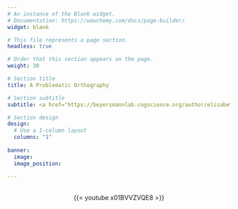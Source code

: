 ```yaml
---
# An instance of the Blank widget.
# Documentation: https://wowchemy.com/docs/page-builder/
widget: blank

# This file represents a page section.
headless: true

# Order that this section appears on the page.
weight: 30

# Section title
title: A Problematic Orthography

# Section subtitle
subtitle: <a href="https://beyersmannlab.cogscience.org/author/elisabetta-desimone/" target="_blank">Elisabetta DeSimone</a> was tasked with creating an engaging summary of her research (2023, May 22).

# Section design
design:
  # Use a 1-column layout
  columns: "1"
  
banner:
  image: 
  image_position: 
    
---
```


<br/>
<center>{{< youtube x01BVVZVQE8 >}}</center>
